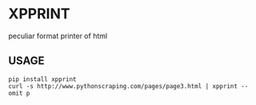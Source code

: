 XPPRINT
=======

peculiar format printer of html


USAGE
-----

    pip install xpprint
    curl -s http://www.pythonscraping.com/pages/page3.html | xpprint --omit p

